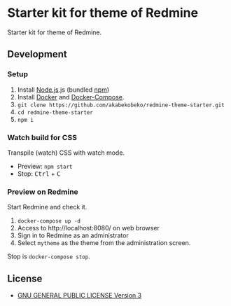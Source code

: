 # Starter kit for theme of Redmine

Starter kit for theme of Redmine.

## Development

### Setup

1. Install [Node.js](https://nodejs.org/en/).js (bundled [npm](https://www.npmjs.com/))
2. Install [Docker](https://www.docker.com/) and [Docker-Compose](https://docs.docker.com/compose/).
3. `git clone https://github.com/akabekobeko/redmine-theme-starter.git`
4. `cd redmine-theme-starter`
5. `npm i`

### Watch build for CSS

Transpile (watch) CSS with watch mode.

- Preview: `npm start`
- Stop: <kbd>Ctrl</kbd> + <kbd>C</kbd>

### Preview on Redmine

Start Redmine and check it.

1. `docker-compose up -d`
2. Access to http://localhost:8080/ on web browser
3. Sign in to Redmine as an administrator
4. Select `mytheme` as the theme from the administration screen.

Stop is `docker-compose stop`.

## License

- [GNU GENERAL PUBLIC LICENSE Version 3](LICENSE)

